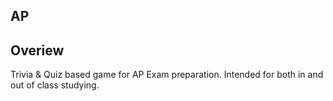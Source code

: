 AP 
---
## Overiew
Trivia & Quiz based game for AP Exam preparation. Intended for both in and out of class studying.

